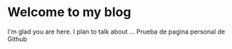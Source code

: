 # Welcome to my blog

I'm glad you are here. I plan to talk about ...
Prueba de pagina personal de Github
